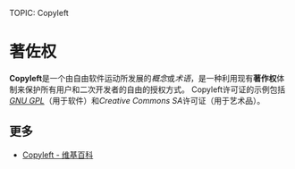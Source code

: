 TOPIC: Copyleft

# 著佐权

**Copyleft**是一个由自由软件运动所发展的*概念*或*术语*，是一种利用现有**著作权**体制来保护所有用户和二次开发者的自由的授权方式。
Copyleft许可证的示例包括 *[GNU GPL](/zh-hans/glossary/GPL)*（用于软件）和*Creative Commons SA*许可证（用于艺术品）。

## 更多

- [Copyleft - 维基百科](https://en.wikipedia.org/wiki/Copyleft)
